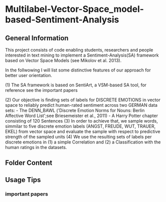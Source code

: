 # Multilabel-Vector-Space_model-based-Sentiment-Analysis

## General Information 

This project consists of code enabling students, researchers and people interested in text mining to implement a Sentiment-Analysis(SA) framework based on 
Vector Space Models (see Mikolov et al. 2013).

In the follwowing I will list some distinctive features of our approach for better user orientation.

(1) The SA framework is based on SentiArt, a VSM-based SA tool, for reference see the important papers

(2) Our objective is finding sets of labels for DISCRETE EMOTIONS in vector space to reliably predict human-rated sentiment across two GERMAN data sets:
      - The DENN_BAWL ('Discrete Emotion Norms for Nouns: Berlin Affective Word List';see Briesemeister et al., 2011)
      - A Harry Potter chapter consisting of 120 Sentences
(3) In order to achieve that, we sample words, simmilar to five discrete emotion labels (ANGST, FREUDE, WUT, TRAUER, EKEL) from vector space and evaluate the sample with respect to predictive strength of the sampled units
(4) We use the resulting sets of labels per discrete emotions in (1) a simple Correlation and (2) a Classification with the human ratings in the datasets.


## Folder Content

## Usage Tips

### important papers

